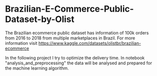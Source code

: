 # Brazilian-E-Commerce-Public-Dataset-by-Olist

The Brazilian ecommerce public dataset has information of 100k orders from 2016 to 2018 from multiple marketplaces in Brazil. For more information visit
https://www.kaggle.com/datasets/olistbr/brazilian-ecommerce

In the following project I try to optimize the delivery time.
In notebook "analysis_and_preprocessing"  the data will be analysed and prepared for the machine learning algorithm.
